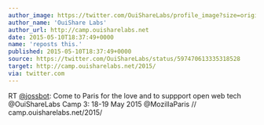 ```yaml
---
author_image: https://twitter.com/OuiShareLabs/profile_image?size=original
author_name: 'OuiShare Labs'
author_url: http://camp.ouisharelabs.net
date: 2015-05-10T18:37:49+0000
name: 'reposts this.'
published: 2015-05-10T18:37:49+0000
source: https://twitter.com/OuiShareLabs/status/597470613335318528
target: http://camp.ouisharelabs.net/2015/
via: twitter.com
---
```

RT [@jossbot](https://twitter.com/jossbot): Come to Paris for the love and to
suppport open web tech @OuiShareLabs Camp 3: 18-19 May 2015 @MozillaParis //
camp.ouisharelabs.net/2015/

